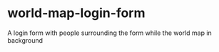 # world-map-login-form

A login form with people surrounding the form while the world map in background
